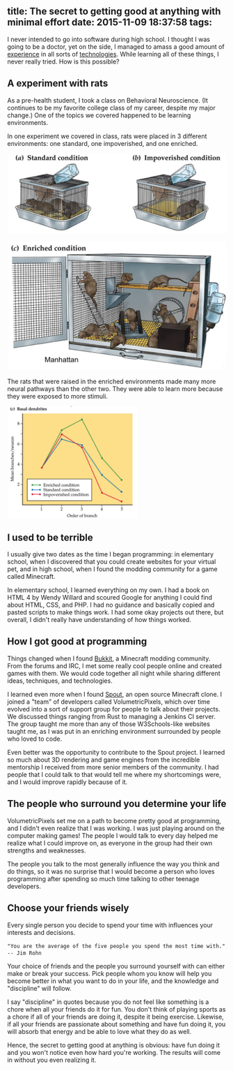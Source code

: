 title: The secret to getting good at anything with minimal effort
date: 2015-11-09 18:37:58
tags:
---

I never intended to go into software during high school. I thought I was going to be a doctor, yet on the side, I managed to amass a good amount of [experience][github] in all sorts of [technologies][resume]. While learning all of these things, I never really tried. How is this possible?

## A experiment with rats

As a pre-health student, I took a class on Behavioral Neuroscience. (It continues to be my favorite college class of my career, despite my major change.) One of the topics we covered happened to be learning environments.

In one experiment we covered in class, rats were placed in 3 different environments: one standard, one impoverished, and one enriched.

![Bad environments](/img/bad-environment.png)

![Good environment](/img/good-environment.png)

The rats that were raised in the enriched environments made many more neural pathways than the other two. They were able to learn more because they were exposed to more stimuli.

<img src="/img/enriched.png" alt="Drawing" style="width: 300px;"/>

## I used to be terrible

I usually give two dates as the time I began programming: in elementary school, when I discovered that you could create websites for your virtual pet, and in high school, when I found the modding community for a game called Minecraft.

In elementary school, I learned everything on my own. I had a book on HTML 4 by Wendy Willard and scoured Google for anything I could find about HTML, CSS, and PHP. I had no guidance and basically copied and pasted scripts to make things work. I had some okay projects out there, but overall, I didn't really have understanding of how things worked.

## How I got good at programming

Things changed when I found [Bukkit][bukkit], a Minecraft modding community. From the forums and IRC, I met some really cool people online and created games with them. We would code together all night while sharing different ideas, techniques, and technologies.

I learned even more when I found [Spout][spout], an open source Minecraft clone. I joined a "team" of developers called VolumetricPixels, which over time evolved into a sort of support group for people to talk about their projects. We discussed things ranging from Rust to managing a Jenkins CI server. The group taught me more than any of those W3Schools-like websites taught me, as I was put in an enriching environment surrounded by people who loved to code.

Even better was the opportunity to contribute to the Spout project. I learned so much about 3D rendering and game engines from the incredible mentorship I received from more senior members of the community. I had people that I could talk to that would tell me where my shortcomings were, and I would improve rapidly because of it.

## The people who surround you determine your life

VolumetricPixels set me on a path to become pretty good at programming, and I didn't even realize that I was working. I was just playing around on the computer making games! The people I would talk to every day helped me realize what I could improve on, as everyone in the group had their own strengths and weaknesses.

The people you talk to the most generally influence the way you think and do things, so it was no surprise that I would become a person who loves programming after spending so much time talking to other teenage developers.

## Choose your friends wisely

Every single person you decide to spend your time with influences your interests and decisions.

    "You are the average of the five people you spend the most time with." -- Jim Rohn

Your choice of friends and the people you surround yourself with can either make or break your success. Pick people whom you know will help you become better in what you want to do in your life, and the knowledge and "discipline" will follow.

I say "discipline" in quotes because you do not feel like something is a chore when all your friends do it for fun. You don't think of playing sports as a chore if all of your friends are doing it, despite it being exercise. Likewise, if all your friends are passionate about something and have fun doing it, you will absorb that energy and be able to love what they do as well.

Hence, the secret to getting good at anything is obvious: have fun doing it and you won't notice even how hard you're working. The results will come in without you even realizing it.

[github]: https://github.com/simplyianm
[resume]: https://ian.pw/resume
[bukkit]: http://bukkit.org
[spout]: http://spout.org
